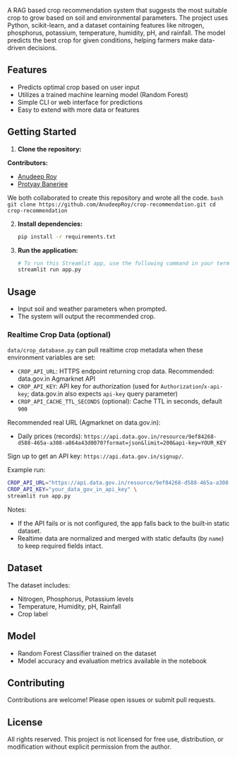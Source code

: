 A RAG based crop recommendation system that suggests the most suitable crop to grow based on soil and environmental parameters. The project uses Python, scikit-learn, and a dataset containing features like nitrogen, phosphorus, potassium, temperature, humidity, pH, and rainfall. The model predicts the best crop for given conditions, helping farmers make data-driven decisions.

## Features

- Predicts optimal crop based on user input
- Utilizes a trained machine learning model (Random Forest)
- Simple CLI or web interface for predictions
- Easy to extend with more data or features

## Getting Started

1. **Clone the repository:**

**Contributors:**  
- [Anudeep Roy](https://github.com/AnudeepRoy)  
- [Protyay Banerjee](https://github.com/Protyay-Banerjee)  

We both collaborated to create this repository and wrote all the code.
    ```bash
    git clone https://github.com/AnudeepRoy/crop-recommendation.git
    cd crop-recommendation
    ```

2. **Install dependencies:**
    ```bash
    pip install -r requirements.txt
    ```

3. **Run the application:**
    ```bash
    # To run this Streamlit app, use the following command in your terminal:
    streamlit run app.py
    ```

## Usage

- Input soil and weather parameters when prompted.
- The system will output the recommended crop.

### Realtime Crop Data (optional)

`data/crop_database.py` can pull realtime crop metadata when these environment variables are set:

- `CROP_API_URL`: HTTPS endpoint returning crop data. Recommended: data.gov.in Agmarknet API
- `CROP_API_KEY`: API key for authorization (used for `Authorization`/`x-api-key`; data.gov.in also expects `api-key` query parameter)
- `CROP_API_CACHE_TTL_SECONDS` (optional): Cache TTL in seconds, default `900`

Recommended real URL (Agmarknet on data.gov.in):

- Daily prices (records): `https://api.data.gov.in/resource/9ef84268-d588-465a-a308-a864a43d0070?format=json&limit=200&api-key=YOUR_KEY`

Sign up to get an API key: `https://api.data.gov.in/signup/`.

Example run:

```bash
CROP_API_URL="https://api.data.gov.in/resource/9ef84268-d588-465a-a308-a864a43d0070?format=json&limit=200&api-key=$CROP_API_KEY" \
CROP_API_KEY="your_data_gov_in_api_key" \
streamlit run app.py
```

Notes:
- If the API fails or is not configured, the app falls back to the built‑in static dataset.
- Realtime data are normalized and merged with static defaults (by `name`) to keep required fields intact.

## Dataset

The dataset includes:
- Nitrogen, Phosphorus, Potassium levels
- Temperature, Humidity, pH, Rainfall
- Crop label

## Model

- Random Forest Classifier trained on the dataset
- Model accuracy and evaluation metrics available in the notebook

## Contributing

Contributions are welcome! Please open issues or submit pull requests.

## License

All rights reserved. This project is not licensed for free use, distribution, or modification without explicit permission from the author.
